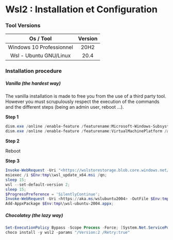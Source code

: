 # Wsl2 : Installation et Configuration

### Tool Versions

|         Os / Tool        | Version |
| :----------------------: | :-----: |
| Windows 10 Professionnel |   20H2  |
|  Wsl - Ubuntu GNU/Linux  |   20.4  |

### Installation procedure

##### Vanilla (the hardest way)

The vanilla installation is made to free you from the use of a third party tool.  
However you must scrupulously respect the execution of the commands and the different steps (being an admin user, reboot ...).

**Step 1**

```powershell
dism.exe /online /enable-feature /featurename:Microsoft-Windows-Subsystem-Linux /all /norestart;
dism.exe /online /enable-feature /featurename:VirtualMachinePlatform /all /norestart;
```

**Step 2**

Reboot

**Step 3**

```powershell
Invoke-WebRequest -Uri "<https://wslstorestorage.blob.core.windows.net/wslblob/wsl_update_x64.msi>" -Outfile "$Env:tmp\\wsl_update_x64.msi";
msiexec /i $Env:tmp\\wsl_update_x64.msi /qn;
sleep 15;
wsl --set-default-version 2;
sleep 15;
$ProgressPreference = 'SilentlyContinue';
Invoke-WebRequest -Uri <https://aka.ms/wslubuntu2004> -OutFile $Env:tmp\\wsl-ubuntu-2004.appx -UseBasicParsing;
Add-AppxPackage $Env:tmp\\wsl-ubuntu-2004.appx;
```

##### Chocolatey (the lazy way)

```powershell
Set-ExecutionPolicy Bypass -Scope Process -Force; [System.Net.ServicePointManager]&#x3A;:SecurityProtocol = [System.Net.ServicePointManager]&#x3A;:SecurityProtocol -bor 3072; iex ((New-Object System.Net.WebClient).DownloadString('<https://chocolatey.org/install.ps1'>));
choco install -y wsl2 -params "/Version:2 /Retry:true"
```
